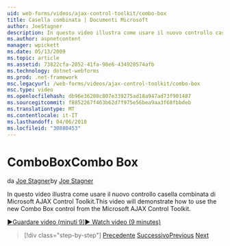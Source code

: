 ```yaml
---
uid: web-forms/videos/ajax-control-toolkit/combo-box
title: Casella combinata | Documenti Microsoft
author: JoeStagner
description: In questo video illustra come usare il nuovo controllo casella combinata di Microsoft AJAX Control Toolkit.
ms.author: aspnetcontent
manager: wpickett
ms.date: 05/13/2009
ms.topic: article
ms.assetid: 73822cfa-2052-41fa-98e6-434928574afb
ms.technology: dotnet-webforms
ms.prod: .net-framework
msc.legacyurl: /web-forms/videos/ajax-control-toolkit/combo-box
msc.type: video
ms.openlocfilehash: db96e36208c807e339275ad18a947ad73f901487
ms.sourcegitcommit: f8852267f463b62d7f975e56bea9aa3f68fbbdeb
ms.translationtype: MT
ms.contentlocale: it-IT
ms.lasthandoff: 04/06/2018
ms.locfileid: "30880453"
---
```

<a name="combo-box"></a><span data-ttu-id="0880f-103">ComboBox</span><span class="sxs-lookup"><span data-stu-id="0880f-103">Combo Box</span></span>
====================
<span data-ttu-id="0880f-104">da [Joe Stagner](https://github.com/JoeStagner)</span><span class="sxs-lookup"><span data-stu-id="0880f-104">by [Joe Stagner](https://github.com/JoeStagner)</span></span>

<span data-ttu-id="0880f-105">In questo video illustra come usare il nuovo controllo casella combinata di Microsoft AJAX Control Toolkit.</span><span class="sxs-lookup"><span data-stu-id="0880f-105">This video will demonstrate how to use the new Combo Box control from the Microsoft AJAX Control Toolkit.</span></span>

[<span data-ttu-id="0880f-106">&#9654;Guardare video (minuti 9)</span><span class="sxs-lookup"><span data-stu-id="0880f-106">&#9654; Watch video (9 minutes)</span></span>](https://channel9.msdn.com/Blogs/ASP-NET-Site-Videos/combo-box)

> [!div class="step-by-step"]
> <span data-ttu-id="0880f-107">[Precedente](color-picker.md)
> [Successivo](editor-control.md)</span><span class="sxs-lookup"><span data-stu-id="0880f-107">[Previous](color-picker.md)
[Next](editor-control.md)</span></span>
